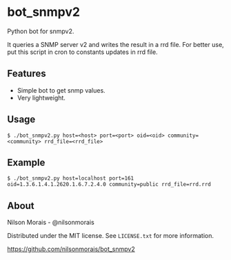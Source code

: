 bot_snmpv2
========


Python bot for snmpv2.

It queries a SNMP server v2 and writes the result in a rrd file. For better use, put this script in cron to constants updates in rrd file.

Features
--------
- Simple bot to get snmp values.
- Very lightweight.

Usage
-----

    $ ./bot_snmpv2.py host=<host> port=<port> oid=<oid> community=<community> rrd_file=<rrd_file>

Example
-------

    $ ./bot_snmpv2.py host=localhost port=161 oid=1.3.6.1.4.1.2620.1.6.7.2.4.0 community=public rrd_file=rrd.rrd

About
----

Nilson Morais - @nilsonmorais

Distributed under the MIT license. See ``LICENSE.txt`` for more information.

https://github.com/nilsonmorais/bot_snmpv2
